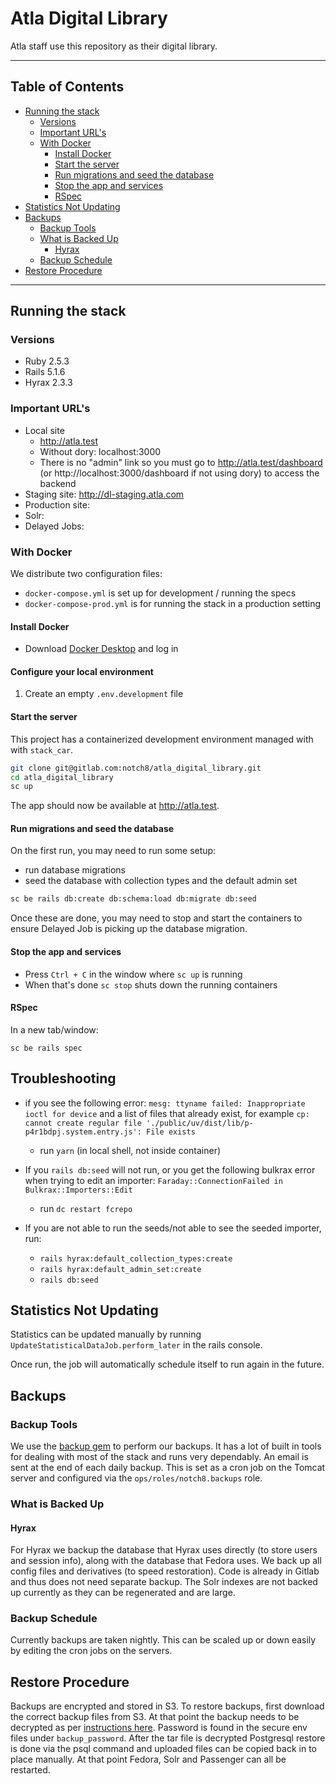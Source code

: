 # Atla Digital Library

Atla staff use this repository as their digital library.

----
## Table of Contents
  * [Running the stack](#running-the-stack)
    * [Versions](#versions)
    * [Important URL's](#important-urls)
    * [With Docker](#with-docker)
      * [Install Docker](#install-docker)
      * [Start the server](#start-the-server)
      * [Run migrations and seed the database](#run-migrations-and-seed-the-database)
      * [Stop the app and services](#stop-the-app-and-services)
      * [RSpec](#rspec)
  * [Statistics Not Updating](#statistics-not-updating)
  * [Backups](#backups)
    * [Backup Tools](#backup-tools)
    * [What is Backed Up](#what-is-backed-up)
      * [Hyrax](#hyrax)
    * [Backup Schedule](#backup-schedule)
  * [Restore Procedure](#restore-procedure)
----
## Running the stack
### Versions
  - Ruby 2.5.3
  - Rails 5.1.6
  - Hyrax 2.3.3

### Important URL's
- Local site
  - http://atla.test
  - Without dory: localhost:3000
  - There is no "admin" link so you must go to http://atla.test/dashboard (or http://localhost:3000/dashboard if not using dory) to access the backend
- Staging site: http://dl-staging.atla.com
- Production site:
- Solr:
- Delayed Jobs:

### With Docker
We distribute two configuration files:
- `docker-compose.yml` is set up for development / running the specs
- `docker-compose-prod.yml` is for running the stack in a production setting

#### Install Docker
- Download [Docker Desktop](https://www.docker.com/products/docker-desktop) and log in

#### Configure your local environment
1. Create an empty `.env.development` file

#### Start the server
This project has a containerized development environment managed with with `stack_car`.

```sh
git clone git@gitlab.com:notch8/atla_digital_library.git
cd atla_digital_library
sc up
```

The app should now be available at http://atla.test.

#### Run migrations and seed the database
On the first run, you may need to run some setup:

* run database migrations
* seed the database with collection types and the default admin set

```sh
sc be rails db:create db:schema:load db:migrate db:seed
```
Once these are done, you may need to stop and start the containers to ensure Delayed Job is picking up the database migration.

#### Stop the app and services
- Press `Ctrl + C` in the window where `sc up` is running
- When that's done `sc stop` shuts down the running containers

#### RSpec
In a new tab/window:
```
sc be rails spec
```

## Troubleshooting
- if you see the following error: `mesg: ttyname failed: Inappropriate ioctl for device` and a list of files that already exist, for example `cp: cannot create regular file './public/uv/dist/lib/p-p4r1bdpj.system.entry.js': File exists`
  - run `yarn` (in local shell, not inside container)

- If you `rails db:seed` will not run, or you get the following bulkrax error when trying to edit an importer: `Faraday::ConnectionFailed in Bulkrax::Importers::Edit`
  - run `dc restart fcrepo`

- If you are not able to run the seeds/not able to see the seeded importer, run:
  - `rails hyrax:default_collection_types:create`
  - `rails hyrax:default_admin_set:create`
  - `rails db:seed`

## Statistics Not Updating

Statistics can be updated manually by running `UpdateStatisticalDataJob.perform_later` in the rails console.

Once run, the job will automatically schedule itself to run again in the future.

## Backups
### Backup Tools

We use the [backup gem](http://backup.github.io/backup/v4/) to perform our backups. It has a lot of built in tools for dealing with most of the stack and runs very dependably. An email is sent at the end of each daily backup. This is set as a cron job on the Tomcat server and configured via the `ops/roles/notch8.backups` role.

### What is Backed Up
#### Hyrax

For Hyrax we backup the database that Hyrax uses directly (to store users and session info), along with the database that Fedora uses. We back up all config files and derivatives (to speed restoration). Code is already in Gitlab and thus does not need separate backup. The Solr indexes are not backed up currently as they can be regenerated and are large.

### Backup Schedule

Currently backups are taken nightly. This can be scaled up or down easily by editing the cron jobs on the servers.


## Restore Procedure

Backups are encrypted and stored in S3. To restore backups, first download the correct backup files from S3.  At that point the backup needs to be decrypted as per [instructions here](http://backup.github.io/backup/v4/encryptor-openssl/).  Password is found in the secure env files under `backup_password`. After the tar file is decrypted Postgresql restore is done via the psql command and uploaded files can be copied back in to place manually. At that point Fedora, Solr and Passenger can all be restarted.
